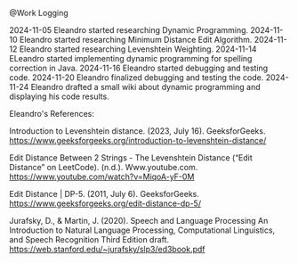 @Work Logging

2024-11-05 Eleandro started researching Dynamic Programming.
2024-11-10 Eleandro started researching Minimum Distance Edit Algorithm. 
2024-11-12 Eleandro started researching Levenshtein Weighting.
2024-11-14 ELeandro started implementing dynamic programming for spelling correction in Java.
2024-11-16 Eleandro started debugging and testing code.
2024-11-20 Eleandro finalized debugging and testing the code.
2024-11-24 Eleandro drafted a small wiki about dynamic programming and displaying his code results. 







Eleandro's References: 

Introduction to Levenshtein distance. (2023, July 16). GeeksforGeeks. https://www.geeksforgeeks.org/introduction-to-levenshtein-distance/

Edit Distance Between 2 Strings - The Levenshtein Distance (“Edit Distance” on LeetCode). (n.d.). Www.youtube.com. https://www.youtube.com/watch?v=MiqoA-yF-0M

Edit Distance | DP-5. (2011, July 6). GeeksforGeeks. https://www.geeksforgeeks.org/edit-distance-dp-5/

Jurafsky, D., & Martin, J. (2020). Speech and Language Processing An Introduction to Natural Language Processing, Computational Linguistics, and Speech Recognition Third Edition draft. https://web.stanford.edu/~jurafsky/slp3/ed3book.pdf
